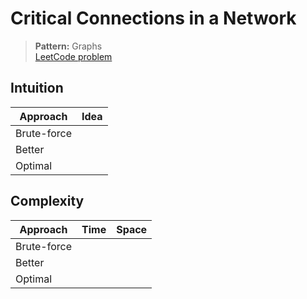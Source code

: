 # Critical Connections in a Network

> **Pattern:** Graphs  
> [LeetCode problem](https://leetcode.com/problems/critical-connections-in-a-network/)

## Intuition

| Approach | Idea |
|----------|------|
| Brute-force | |
| Better | |
| Optimal | |

## Complexity

| Approach  | Time | Space |
|-----------|------|-------|
| Brute-force |  |  |
| Better |  |  |
| Optimal |  |  |

